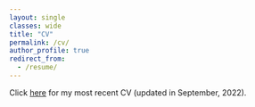 ```yaml
---
layout: single
classes: wide
title: "CV"
permalink: /cv/
author_profile: true
redirect_from: 
  - /resume/
---
```


Click [here](/cv/Zhang-Mingyuan-CV.pdf) for my most recent CV (updated in September, 2022).
